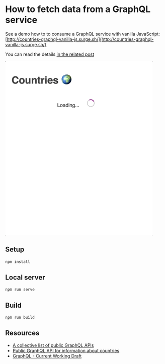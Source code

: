 # How to fetch data from a GraphQL service

See a demo how to to consume a GraphQL service with vanilla JavaScript: [http://countries-graphql-vanilla-js.surge.sh/](http://countries-graphql-vanilla-js.surge.sh/)

You can read the details [in the related post](https://bilianavaleva.com/how-to-fetch-data-from-a-graphql-service)

![example](example.gif)

## Setup

```bash
npm install
```

## Local server

```bash
npm run serve
```

## Build

```bash
npm run build
```

## Resources

- [A collective list of public GraphQL APIs](https://github.com/APIs-guru/graphql-apis)
- [Public GraphQL API for information about countries](https://github.com/trevorblades/countries)
- [GraphQL - Current Working Draft](https://spec.graphql.org/draft/)

